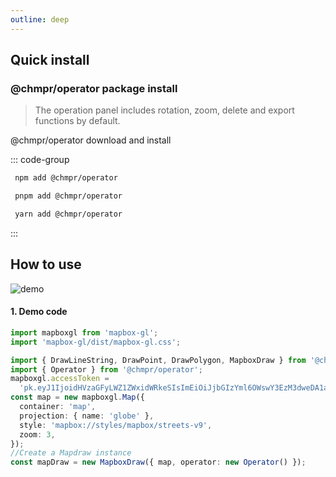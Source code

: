 ```yaml
---
outline: deep
---
```


## Quick install

### @chmpr/operator package install

> The operation panel includes rotation, zoom, delete and export functions by default.

@chmpr/operator download and install

::: code-group

```sh [npm]
 npm add @chmpr/operator
```

```sh [pnpm]
 pnpm add @chmpr/operator
```

```sh [yarn]
 yarn add @chmpr/operator
```

:::

## How to use

![demo](/operator.gif)

#### 1. Demo code

```ts
import mapboxgl from 'mapbox-gl';
import 'mapbox-gl/dist/mapbox-gl.css';

import { DrawLineString, DrawPoint, DrawPolygon, MapboxDraw } from '@chmpr/map-draw';
import { Operator } from '@chmpr/operator';
mapboxgl.accessToken =
  'pk.eyJ1IjoidHVzaGFyLWZ1ZWxidWRkeSIsImEiOiJjbGIzYml6OWswY3EzM3dweDA1am82OGhqIn0.dQ99KMNUXLKu6MXi1VlwxA';
const map = new mapboxgl.Map({
  container: 'map',
  projection: { name: 'globe' },
  style: 'mapbox://styles/mapbox/streets-v9',
  zoom: 3,
});
//Create a Mapdraw instance
const mapDraw = new MapboxDraw({ map, operator: new Operator() });
```
